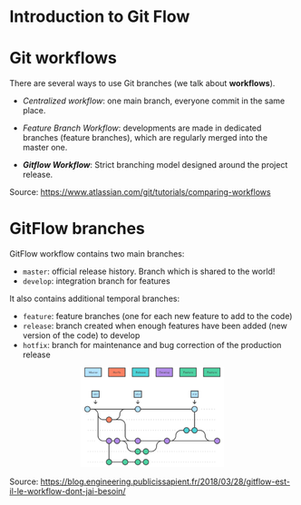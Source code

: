 
Introduction to Git Flow
===============================================

# Git workflows

There are several ways to use Git branches (we talk about **workflows**).

-   *Centralized workflow*: one main branch, everyone commit in the same
    place. 

-   *Feature Branch Workflow*: developments are made in dedicated
    branches (feature branches), which are regularly merged into the
    master one.

-   ***Gitflow Workflow***: Strict branching model designed around the
    project release.

Source: <https://www.atlassian.com/git/tutorials/comparing-workflows>

# GitFlow branches

GitFlow workflow contains two main branches:
-   `master`: official release history. Branch which is shared to the
    world!
-   `develop`: integration branch for features

It also contains additional temporal branches:
-   `feature`: feature branches (one for each new feature to add to the
    code)
-   `release`: branch created when enough features have been added (new
    version of the code) to develop
-   `hotfix`: branch for maintenance and bug correction of the
    production release
    
 <div align="center">
    <img src="Gitflow.png" width=50%>
 </div>
 
 Source: https://blog.engineering.publicissapient.fr/2018/03/28/gitflow-est-il-le-workflow-dont-jai-besoin/
